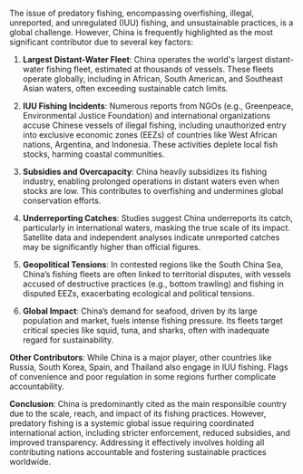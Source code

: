 The issue of predatory fishing, encompassing overfishing, illegal, unreported, and unregulated (IUU) fishing, and unsustainable practices, is a global challenge. However, China is frequently highlighted as the most significant contributor due to several key factors:

1. **Largest Distant-Water Fleet**: China operates the world's largest distant-water fishing fleet, estimated at thousands of vessels. These fleets operate globally, including in African, South American, and Southeast Asian waters, often exceeding sustainable catch limits.

2. **IUU Fishing Incidents**: Numerous reports from NGOs (e.g., Greenpeace, Environmental Justice Foundation) and international organizations accuse Chinese vessels of illegal fishing, including unauthorized entry into exclusive economic zones (EEZs) of countries like West African nations, Argentina, and Indonesia. These activities deplete local fish stocks, harming coastal communities.

3. **Subsidies and Overcapacity**: China heavily subsidizes its fishing industry, enabling prolonged operations in distant waters even when stocks are low. This contributes to overfishing and undermines global conservation efforts.

4. **Underreporting Catches**: Studies suggest China underreports its catch, particularly in international waters, masking the true scale of its impact. Satellite data and independent analyses indicate unreported catches may be significantly higher than official figures.

5. **Geopolitical Tensions**: In contested regions like the South China Sea, China’s fishing fleets are often linked to territorial disputes, with vessels accused of destructive practices (e.g., bottom trawling) and fishing in disputed EEZs, exacerbating ecological and political tensions.

6. **Global Impact**: China’s demand for seafood, driven by its large population and market, fuels intense fishing pressure. Its fleets target critical species like squid, tuna, and sharks, often with inadequate regard for sustainability.

**Other Contributors**: While China is a major player, other countries like Russia, South Korea, Spain, and Thailand also engage in IUU fishing. Flags of convenience and poor regulation in some regions further complicate accountability.

**Conclusion**: China is predominantly cited as the main responsible country due to the scale, reach, and impact of its fishing practices. However, predatory fishing is a systemic global issue requiring coordinated international action, including stricter enforcement, reduced subsidies, and improved transparency. Addressing it effectively involves holding all contributing nations accountable and fostering sustainable practices worldwide.